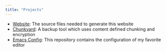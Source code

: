 ```yaml
---
title: "Projects"
---
```


- [Website][website]: The source files needed to generate this website
- [Chunkyard][chunkyard]: A backup tool which uses content defined chunking and
  encryption
- [Emacs Config][emacs]: This repository contains the configuration of my
  favorite editor

[website]: https://github.com/fwinkelbauer/fwinkelbauer.github.io
[chunkyard]: https://github.com/fwinkelbauer/chunkyard
[emacs]: https://github.com/fwinkelbauer/emacs
